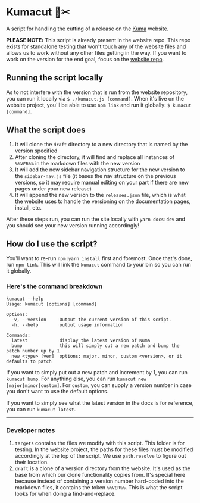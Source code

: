 # Kumacut 🐻✂

A script for handling the cutting of a release on the [Kuma](https://kuma.io/) website.

**PLEASE NOTE:** This script is already present in the website repo. This repo exists for standalone testing that won't touch any of the website files and allows us to work without any other files getting in the way. If you want to work on the version for the end goal, focus on the [website repo](https://github.com/Kong/kuma-website/).

## Running the script locally

As to not interfere with the version that is run from the website repository, you can run it locally via `$ ./kumacut.js [command]`. When it's live on the website project, you'll be able to use `npm link` and run it globally: `$ kumacut [command]`.

## What the script does

1. It will clone the `draft` directory to a new directory that is named by the version specified
2. After cloning the directory, it will find and replace all instances of `%%VER%%` in the markdown files with the new version
3. It will add the new sidebar navigation structure for the new version to the `sidebar-nav.js` file (it bases the nav structure on the previous versions, so it may require manual editing on your part if there are new pages under your new release)
4. It will append the new version to the `releases.json` file, which is what the website uses to handle the versioning on the documentation pages, install, etc.

After these steps run, you can run the site locally with `yarn docs:dev` and you should see your new version running accordingly!

## How do I use the script?

You'll want to re-run `npm|yarn install` first and foremost. Once that's done, run `npm link`. This will link the `kumacut` command to your bin so you can run it globally.

### Here's the command breakdown

```
kumacut --help
Usage: kumacut [options] [command]

Options:
  -v, --version     Output the current version of this script.
  -h, --help        output usage information

Commands:
  latest            display the latest version of Kuma
  bump              this will simply cut a new patch and bump the patch number up by 1
  new <type> [ver]  options: major, minor, custom <version>, or it defaults to patch
```

If you want to simply put out a new patch and increment by 1, you can run `kumacut bump`. For anything else, you can run `kumacut new [major|minor|custom]`. For `custom`, you can supply a version number in case you don't want to use the default options.

If you want to simply see what the latest version in the docs is for reference, you can run `kumacut latest`.

---

### Developer notes

1. `targets` contains the files we modify with this script. This folder is for testing. In the website project, the paths for these files must be modified accordingly at the top of the script. We use `path.resolve` to figure out their location.
2. `draft` is a clone of a version directory from the website. It's used as the base from which our clone functionality copies from. It's special here because instead of containing a version number hard-coded into the markdown files, it contains the token `%%VER%%`. This is what the script looks for when doing a find-and-replace.

